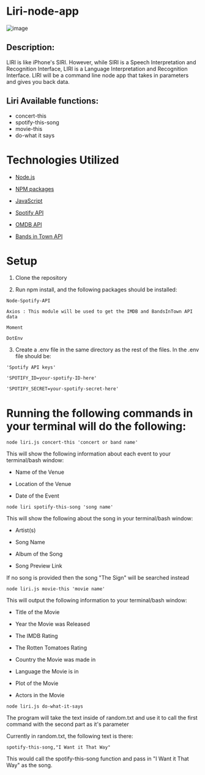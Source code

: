 # Liri-node-app  
![image](https://user-images.githubusercontent.com/52920074/67142936-3b61d800-f234-11e9-8fb9-c756eefb571f.png)

## Description:

LIRI is like iPhone's SIRI. However, while SIRI is a Speech Interpretation and Recognition Interface, LIRI is a Language Interpretation and Recognition Interface. LIRI will be a command line node app that takes in parameters and gives you back data.

## Liri Available functions:

* concert-this 
* spotify-this-song
* movie-this
* do-what it says

# Technologies Utilized

* [Node.js](https://nodejs.org/en/)

* [NPM packages](https://www.npmjs.com)

* [JavaScript](https://developer.mozilla.org/en-US/docs/Web/JavaScript)

* [Spotify API](https://developer.spotify.com/dashboard/login)

* [OMDB API](http://www.omdbapi.com)

* [Bands in Town API](https://artists.bandsintown.com/support/bandsintown-api)



# Setup

1. Clone the repository

2. Run npm install, and the following packages should be installed:

```
Node-Spotify-API

Axios : This module will be used to get the IMDB and BandsInTown API data

Moment

DotEnv
```

3. Create a .env file in the same directory as the rest of the files. In the .env file should be:

```
'Spotify API keys'

'SPOTIFY_ID=your-spotify-ID-here'

'SPOTIFY_SECRET=your-spotify-secret-here'
```

# Running the following commands in your terminal will do the following:

```
node liri.js concert-this 'concert or band name'
```

This will show the following information about each event to your terminal/bash window:

* Name of the Venue

* Location of the Venue

* Date of the Event

```
node liri spotify-this-song 'song name'
```

This will show the following about the song in your terminal/bash window:

* Artist(s)

* Song Name

* Album of the Song

* Song Preview Link

If no song is provided then the song "The Sign" will be searched instead

```
node liri.js movie-this 'movie name'
```

This will output the following information to your terminal/bash window:

* Title of the Movie

* Year the Movie was Released

* The IMDB Rating

* The Rotten Tomatoes Rating

* Country the Movie was made in

* Language the Movie is in

* Plot of the Movie

* Actors in the Movie

```
node liri.js do-what-it-says
```

The program will take the text inside of random.txt and use it to call the first command with the second part as it's parameter

Currently in random.txt, the following text is there:

```
spotify-this-song,"I Want it That Way"
```

This would call the spotify-this-song function and pass in "I Want it That Way" as the song.


